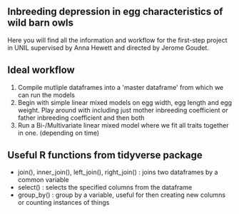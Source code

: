 ## Inbreeding depression in egg characteristics of wild barn owls ##

Here you will find all the information and workflow for the first-step project in UNIL supervised by Anna Hewett and directed by Jerome Goudet. 

## Ideal workflow ##

1) Compile mutliple dataframes into a 'master dataframe' from which we can run the models
2) Begin with simple linear mixed models on egg width, egg length and egg weight. Play around with including just mother inbreeding coefficient or father inbreeding coefficient and then both
3) Run a Bi-/Multivariate linear mixed model where we fit all traits together in one. (depending on time)

## Useful R functions from tidyverse package ##
- join(), inner_join(), left_join(), right_join() : joins two dataframes by a common variable
- select() : selects the specified columns from the dataframe
- group_by() : group by a variable, useful for then creating new columns or counting instances of things

